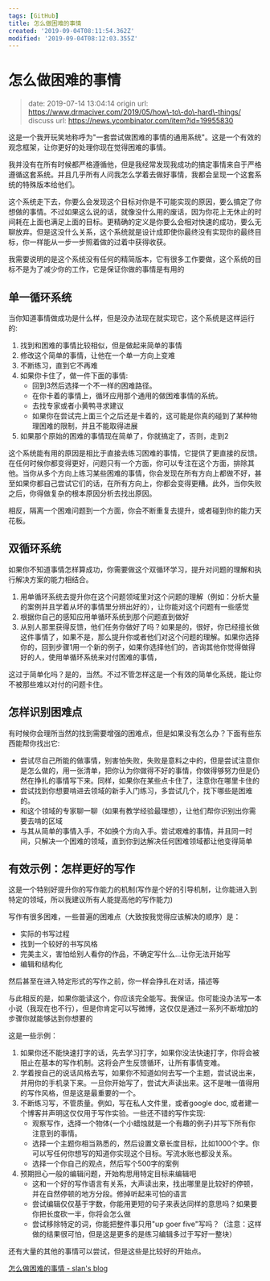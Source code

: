 ```yaml
---
tags: [GitHub]
title: 怎么做困难的事情
created: '2019-09-04T08:11:54.362Z'
modified: '2019-09-04T08:12:03.355Z'
---
```


# 怎么做困难的事情

> date: 2019\-07\-14 13:04:14
> origin url: https://www.drmaciver.com/2019/05/how\-to\-do\-hard\-things/
> discuss url: https://news.ycombinator.com/item?id=19955830

这是一个我开玩笑地称呼为"一套尝试做困难的事情的通用系统"。这是一个有效的观念框架，让你更好的处理你现在觉得困难的事情。

我并没有在所有时候都严格遵循他，但是我经常发现我成功的搞定事情来自于严格遵循这套系统。并且几乎所有人问我怎么学着去做好事情，我都会呈现一个这套系统的特殊版本给他们。

这个系统走下去，你要么会发现这个目标对你是不可能实现的原因，要么搞定了你想做的事情。不过如果这么说的话，就像没什么用的废话，因为你花上无休止的时间耗在上面也满足上面的目标。更精确的定义是你要么会相对快速的成功，要么无聊放弃。但是这没什么关系，这个系统就是设计成即使你最终没有实现你的最终目标，你一样能从一步一步照着做的过着中获得收获。

我需要说明的是这个系统没有任何的精简版本，它有很多工作要做，这个系统的目标不是为了减少你的工作，它是保证你做的事情是有用的

## 单一循环系统

当你知道事情做成功是什么样，但是没办法现在就实现它，这个系统是这样运行的:

1.  找到和困难的事情比较相似，但是做起来简单的事情
2.  修改这个简单的事情，让他在一个单一方向上变难
3.  不断练习，直到它不再难
4.  如果你卡住了，做一件下面的事情:
    *   回到3然后选择一个不一样的困难路径。
    *   在你卡着的事情上，循环应用那个通用的做困难事情的系统。
    *   去找专家或者小黄鸭寻求建议
    *   如果你在尝试完上面三个之后还是卡着的，这可能是你真的碰到了某种物理困难的限制，并且不能取得进展
5.  如果那个原始的困难的事情现在简单了，你就搞定了，否则，走到2

这个系统能有用的原因是相比于直接去练习困难的事情，它提供了更直接的反馈。在任何时候你都变得更好，问题只有一个方面，你可以专注在这个方面，排除其他。当你从多个方向上练习某些困难的事情，你会发现在所有方向上都做不好，甚至如果你都自己尝试它们的话，在所有方向上，你都会变得更糟。此外，当你失败之后，你得做复杂的根本原因分析去找出原因。

相反，隔离一个困难问题到一个方面，你会不断重复去提升，或者碰到你的能力天花板。

## 双循环系统

如果你不知道事情怎样算成功，你需要做这个双循环学习，提升对问题的理解和执行解决方案的能力相结合。

1.  用单循环系统去提升你在这个问题领域里对这个问题的理解（例如：分析大量的案例并且学着从坏的事情里分辨出好的），让你能对这个问题有一些感觉
2.  根据你自己的感知应用单循环系统到那个问题直到做好
3.  从别人那里获得反馈，他们任务你做好了吗？如果是的，很好，你已经擅长做这件事情了，如果不是，那么提升你或者他们对这个问题的理解。如果你选择你的，回到步骤1用一个新的例子，如果你选择他们的，咨询其他你觉得做得好的人，使用单循环系统来对付困难的事情，

这过于简单化吗？是的，当然。不过不管怎样这是一个有效的简单化系统，能让你不被那些难以对付的问题卡住。

## 怎样识别困难点

有时候你会理所当然的找到需要增强的困难点，但是如果没有怎么办？下面有些东西能帮你找出它:

*   尝试尽自己所能的做事情，别害怕失败，失败是意料之中的，但是尝试注意你是怎么做的，用一张清单，把你认为你做得不好的事情，你做得够努力但是仍然在挣扎的事情写下来。同样，如果你在某些点卡住了，注意你在哪里卡住的
*   尝试找到你想要啃进去领域的新手入门练习，多尝试几个，找下哪些是困难的。
*   和这个领域的专家聊一聊（如果有教学经验最理想），让他们帮你识别出你需要去啃的区域
*   与其从简单的事情入手，不如换个方向入手。尝试艰难的事情，并且同一时间，只解决一个困难的领域，直到你到达解决任何困难领域都让他变得简单

## 有效示例：怎样更好的写作

这是一个特别好提升你的写作能力的机制(写作是个好的引导机制，让你能进入到特定的领域，所以我建议所有人能提高他的写作能力)

写作有很多困难，一些普遍的困难点（大致按我觉得应该解决的顺序）是：

*   实际的书写过程
*   找到一个较好的书写风格
*   完美主义，害怕给别人看你的作品，不确定写什么...让你无法开始写
*   编辑和结构化

然后甚至在进入特定形式的写作之前，你一样会挣扎在对话，描述等

与此相反的是，如果你能读这个，你应该完全能写。我保证。你可能没办法写一本小说（我现在也不行），但是你肯定可以写微博，这仅仅是通过一系列不断增加的步骤你就能够达到你想要的

这是一些示例：

1.  如果你还不能快速打字的话，先去学习打字，如果你没法快速打字，你将会被阻止在基本的写作机制。这将会产生反馈循环，让所有事情变难。
2.  学着按自己的说话风格去写，如果你不知道如何去写一个主题，尝试说出来，并用你的手机录下来。一旦你开始写了，尝试大声读出来。这不是唯一值得用的写作风格，但是这是最重要的一个。
3.  不断练习写，不管质量。例如，写在私人文件里，或者google doc, 或者建一个博客并声明这仅仅用于写作实验。一些还不错的写作实现:
    *   观察写作，选择一个物体(一个小蜡烛就是一个有趣的例子)并写下所有你注意到的事情。
    *   选择一个主题你相当熟悉的，然后设置文章长度目标，比如1000个字。你可以写任何你想写的知道你实现这个目标。写流水账也都没关系。
    *   选择一个你自己的观点，然后写个500字的案例
4.  预期担心一般的编辑问题，开始构思用特定目标来编辑吧
    *   这和一个好的写作语言有关系，大声读出来，找出哪里是比较好的停顿，并在自然停顿的地方分段。修掉听起来可怕的语言
    *   尝试编辑仅仅基于字数，你能用更短的句子来表达同样的意思吗？如果要你把长度砍一半，你将会怎么做
    *   尝试移除特定的词，你能把整件事只用"up goer five"写吗？（注意：这样做的结果很可怕，但是这是更多的是练习编辑多过于写好一整块）

还有大量的其他的事情可以尝试，但是这些是比较好的开始点。

[怎么做困难的事情 - slan's blog](https://4l.hk/%E7%BF%BB%E8%AF%91%E6%96%87%E7%AB%A0/how_to_do_hard_things.html)

